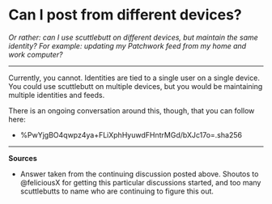 # Can I post from different devices?

*Or rather: can I use scuttlebutt on different devices, but maintain the same identity? For example: updating my Patchwork feed from my home and  work computer?*

---

Currently, you cannot.  Identities are tied to a single user on a single device.  You could use scuttlebutt on multiple devices, but you would be maintaining multiple identities and feeds.

There is an ongoing conversation around this, though, that you can follow here:

- %PwYjgBO4qwpz4ya+FLiXphHyuwdFHntrMGd/bXJc17o=.sha256

---
**Sources**
* Answer taken from the continuing discussion posted above.  Shoutos to @feliciousX for getting this particular discussions started, and too many scuttlebutts to name who are continuing to figure this out.
